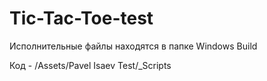 # Tic-Tac-Toe-test

Исполнительные файлы находятся в папке Windows Build

Код - /Assets/Pavel Isaev Test/_Scripts
